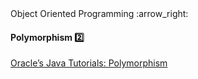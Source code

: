 <link rel="stylesheet" href="{{baseUrl}}/css/textbook.css">

<div class="website-content">

<div id="path">Object Oriented Programming :arrow_right:</div>

<div id="title">

#### Polymorphism :two:

</div>

<div id="body">

<dynamic-panel src="../../oopDesign/polymorphism/index.md" header="OOP: Polymorphism" is-open></dynamic-panel>

<p/>

[Oracle’s Java Tutorials: Polymorphism](https://docs.oracle.com/javase/tutorial/java/IandI/polymorphism.html)

</div>

<div id="extras">
<div>

</div>
